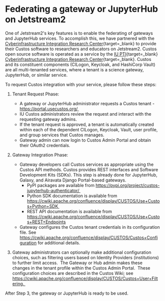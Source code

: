 # Federating a gateway or JupyterHub on Jetstream2

One of Jetstream2's key features is to enable the federating of gateways and JupyterHub services. To accomplish this, we have partnered with the [Cyberinfrastructure Integration Research Center](https://circ.iu.edu/){target=_blank} to provide their Custos software to researchers and educators on Jetstream2. Custos open source software is operated as a service by the [IU PTI](https://pti.iu.edu/){target=_blank} [Cyberinfrastructure Integration Research Center](https://circ.iu.edu/){target=_blank}. Custos and its constituent components (CILogon, Keycloak, and HashiCorp Vault) are all multi-tenanted services, where a tenant is a science gateway, JupyterHub, or similar service.

To request Custos integration with your service, please follow these steps:

1. Tenant Request Phase: 
    * A gateway or JupyterHub administrator requests a Custos tenant - https://portal.usecustos.org/ 
    * IU Custos administrators review the request and interact with the requesting gateway admins.
    * If the tenant request is approved, a tenant is automatically created within each of the dependent CILogon, Keycloak, Vault, user profile, and group services that Custos manages. 
    * Gateway admin can now login to Custos Admin Portal and obtain their OAuth2 credentials.
  
2. Gateway Integration Phase: 
    * Gateway developers call Custos services as appropriate using the Custos API methods. Custos provides REST interfaces and Software Development Kits (SDKs). This step is already done for JupyterHub, Galaxy, and Airavata Django Portal-based gateways. 
        * PyPI packages are available from https://pypi.org/project/custos-jupyterhub-authenticator/ 
        * Python SDK documentation is available from https://cwiki.apache.org/confluence/display/CUSTOS/Use+Custos+Python+SDK 
        * REST API documentation is available from https://cwiki.apache.org/confluence/display/CUSTOS/Use+Custos+REST+Endpoints
    * Gateway configures the Custos tenant credentials in its configuration file. See https://cwiki.apache.org/confluence/display/CUSTOS/Custos+Configuration for additional details.

3. Gateway administrators can optionally make additional configuration choices, such as filtering users based on Identity Providers (institutions) to further limit access.  The Gateway or Hub admin makes these changes in the tenant profile within the Custos Admin Portal.  These configuration choices are described in the Custos Wiki; see https://cwiki.apache.org/confluence/display/CUSTOS/Custos+User+Filtering. 

After Step 3, the gateway or JupyterHub is ready to be used. 
